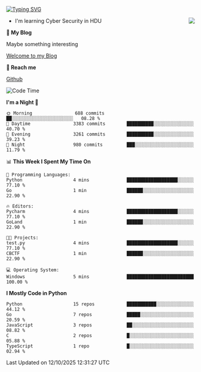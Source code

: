 [![Typing SVG](https://readme-typing-svg.herokuapp.com?font=Fira+Code&pause=1000&random=false&width=450&height=60&lines=Hello+%F0%9F%91%8B%F0%9F%8F%BB;I'm+JBNRZ)](https://git.io/typing-svg)

<a href="#">
  <img align="right" src="https://github-readme-stats.vercel.app/api?username=JBNRZ&show_icons=true&bg_color=15,f2f7fd,E0EAFC" />
</a>

- I'm learning Cyber Security in HDU

 **🌱 My Blog**

Maybe something interesting

[Welcome to my Blog](https://jbnrz.com.cn/)

 **💬 Reach me** 

[Github](https://github.com/JBNRZ)


<!--START_SECTION:waka-->
![Code Time](http://img.shields.io/badge/Code%20Time-1%2C403%20hrs%2055%20mins-blue)

**I'm a Night 🦉** 

```text
🌞 Morning                688 commits         ██░░░░░░░░░░░░░░░░░░░░░░░   08.28 % 
🌆 Daytime                3383 commits        ██████████░░░░░░░░░░░░░░░   40.70 % 
🌃 Evening                3261 commits        ██████████░░░░░░░░░░░░░░░   39.23 % 
🌙 Night                  980 commits         ███░░░░░░░░░░░░░░░░░░░░░░   11.79 % 
```


📊 **This Week I Spent My Time On** 

```text
💬 Programming Languages: 
Python                   4 mins              ███████████████████░░░░░░   77.10 % 
Go                       1 min               ██████░░░░░░░░░░░░░░░░░░░   22.90 % 

🔥 Editors: 
Pycharm                  4 mins              ███████████████████░░░░░░   77.10 % 
GoLand                   1 min               ██████░░░░░░░░░░░░░░░░░░░   22.90 % 

🐱‍💻 Projects: 
test.py                  4 mins              ███████████████████░░░░░░   77.10 % 
CBCTF                    1 min               ██████░░░░░░░░░░░░░░░░░░░   22.90 % 

💻 Operating System: 
Windows                  5 mins              █████████████████████████   100.00 % 
```

**I Mostly Code in Python** 

```text
Python                   15 repos            ███████████░░░░░░░░░░░░░░   44.12 % 
Go                       7 repos             █████░░░░░░░░░░░░░░░░░░░░   20.59 % 
JavaScript               3 repos             ██░░░░░░░░░░░░░░░░░░░░░░░   08.82 % 
C                        2 repos             █░░░░░░░░░░░░░░░░░░░░░░░░   05.88 % 
TypeScript               1 repo              █░░░░░░░░░░░░░░░░░░░░░░░░   02.94 % 
```




 Last Updated on 12/10/2025 12:31:27 UTC
<!--END_SECTION:waka-->
